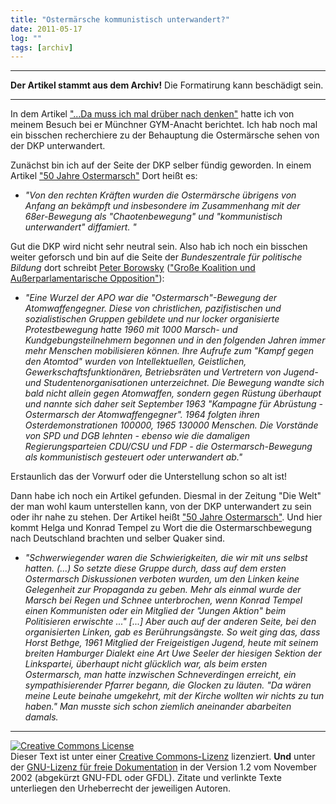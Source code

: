 ```yaml
---
title: "Ostermärsche kommunistisch unterwandert?"
date: 2011-05-17
log: ""
tags: [archiv]
---
```

<hr><b>Der Artikel stammt aus dem Archiv!</b> Die Formatirung kann beschädigt sein.<hr>
<p>In dem Artikel <a href="http://www.the-independent-friend.de/?q=node/727">"...Da muss ich mal drüber nach denken"</a> hatte ich von meinem Besuch bei er Münchner GYM-Anacht berichtet. Ich hab noch mal ein bisschen recherchiere zu der Behauptung die Ostermärsche sehen von der DKP unterwandert.</p>

<p>Zunächst bin ich auf der Seite der DKP selber fündig geworden. In einem Artikel <a href="http://www.shop.kpdb.org/index.php?option=com_content&view=article&id=18:50-jahre-ostermarsch&catid=2:nachrichten&Itemid=2">"50 Jahre Ostermarsch"</a> Dort heißt es:
<ul>
<li><i>"Von den rechten Kräften wurden die Ostermärsche übrigens von Anfang an bekämpft und insbesondere im Zusammenhang mit der 68er-Bewegung als "Chaotenbewegung" und "kommunistisch unterwandert" diffamiert. "</i>
</ul>
</p>

<p>Gut die DKP wird nicht sehr neutral sein. Also hab ich noch ein bisschen weiter geforsch und bin  auf die Seite der <i>Bundeszentrale für politische Bildung</i> dort schreibt <a href="http://de.wikipedia.org/wiki/Peter_Borowsky">Peter Borowsky</a>  (<a href="http://www.bpb.de/publikationen/08595360513445560736840565438389,3,0,Gro%DFe_Koalition_und_Au%DFerparlamentarische_Opposition.html#art3">"Große Koalition und Außerparlamentarische Opposition"</a>):
<ul>
<li><i>"Eine Wurzel der APO war die "Ostermarsch"-Bewegung der Atomwaffengegner. Diese von christlichen, pazifistischen und sozialistischen Gruppen gebildete und nur locker organisierte Protestbewegung hatte 1960 mit 1000 Marsch- und Kundgebungsteilnehmern begonnen und in den folgenden Jahren immer mehr Menschen mobilisieren können. Ihre Aufrufe zum "Kampf gegen den Atomtod" wurden von Intellektuellen, Geistlichen, Gewerkschaftsfunktionären, Betriebsräten und Vertretern von Jugend- und Studentenorganisationen unterzeichnet. Die Bewegung wandte sich bald nicht allein gegen Atomwaffen, sondern gegen Rüstung überhaupt und nannte sich daher seit September 1963 "Kampagne für Abrüstung - Ostermarsch der Atomwaffengegner". 1964 folgten ihren Osterdemonstrationen 100000, 1965 130000 Menschen. Die Vorstände von SPD und DGB lehnten - ebenso wie die damaligen Regierungsparteien CDU/CSU und FDP - die Ostermarsch-Bewegung als kommunistisch gesteuert oder unterwandert ab."</i>
</ul>
Erstaunlich das der Vorwurf oder die Unterstellung schon so alt ist!
</p>

<p>Dann habe ich noch ein Artikel gefunden. Diesmal in der Zeitung "Die Welt" der man wohl kaum unterstellen kann, von der DKP unterwandert zu sein oder ihr nahe zu stehen. Der Artikel heißt <a href="http://www.welt.de/die-welt/politik/article7045646/50-Jahre-Ostermarsch.html">"50 Jahre Ostermarsch"</a>. Und hier kommt Helga und Konrad Tempel zu Wort die die Ostermarschbewegung nach Deutschland brachten und selber Quaker sind.
<ul>
<li><i>"Schwerwiegender waren die Schwierigkeiten, die wir mit uns selbst hatten. (...) So setzte diese Gruppe durch, dass auf dem ersten Ostermarsch Diskussionen verboten wurden, um den Linken keine Gelegenheit zur Propaganda zu geben. Mehr als einmal wurde der Marsch bei Regen und Schnee unterbrochen, wenn Konrad Tempel einen Kommunisten oder ein Mitglied der "Jungen Aktion" beim Politisieren erwischte ..." 
[...]
Aber auch auf der anderen Seite, bei den organisierten Linken, gab es Berührungsängste. So weit ging das, dass Horst Bethge, 1961 Mitglied der Freigeistigen Jugend, heute mit seinem breiten Hamburger Dialekt eine Art Uwe Seeler der hiesigen Sektion der Linkspartei, überhaupt nicht glücklich war, als beim ersten Ostermarsch, man hatte inzwischen Schneverdingen erreicht, ein sympathisierender Pfarrer begann, die Glocken zu läuten. "Da wären meine Leute beinahe umgekehrt, mit der Kirche wollten wir nichts zu tun haben." Man musste sich schon ziemlich aneinander abarbeiten damals.
</i>
</ul>


<hr />
<p><a rel="license" href="http://creativecommons.org/licenses/by-sa/3.0/de/"><img alt="Creative Commons License" style="border-width: 0pt;" src="http://i.creativecommons.org/l/by-sa/3.0/de/88x31.png" /></a><br />
Dieser <span xmlns:dc="http://purl.org/dc/elements/1.1/" href="http://purl.org/dc/dcmitype/Text" rel="dc:type">Text</span> ist unter einer <a rel="license" href="http://creativecommons.org/licenses/by-sa/3.0/de/">Creative Commons-Lizenz</a> lizenziert. <b>Und</b> unter der <a href="http://de.wikipedia.org/wiki/GFDL">GNU-Lizenz f&uuml;r freie Dokumentation</a> in der Version 1.2 vom November 2002 (abgek&uuml;rzt GNU-FDL oder GFDL). Zitate und verlinkte Texte unterliegen den Urheberrecht der jeweiligen Autoren.</p>

